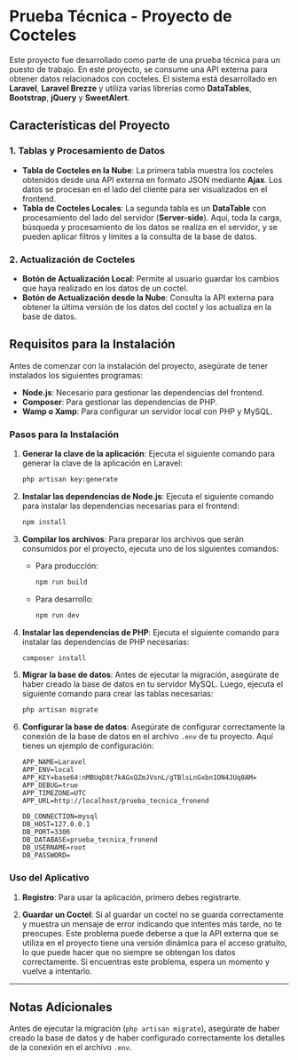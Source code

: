 
# Prueba Técnica - Proyecto de Cocteles

Este proyecto fue desarrollado como parte de una prueba técnica para un puesto de trabajo. En este proyecto, se consume una API externa para obtener datos relacionados con cocteles. El sistema está desarrollado en **Laravel**, **Laravel Brezze** y utiliza varias librerías como **DataTables**, **Bootstrap**, **jQuery** y **SweetAlert**.

## Características del Proyecto

### 1. **Tablas y Procesamiento de Datos**
   - **Tabla de Cocteles en la Nube**: La primera tabla muestra los cocteles obtenidos desde una API externa en formato JSON mediante **Ajax**. Los datos se procesan en el lado del cliente para ser visualizados en el frontend.
   - **Tabla de Cocteles Locales**: La segunda tabla es un **DataTable** con procesamiento del lado del servidor (**Server-side**). Aquí, toda la carga, búsqueda y procesamiento de los datos se realiza en el servidor, y se pueden aplicar filtros y límites a la consulta de la base de datos.

### 2. **Actualización de Cocteles**
   - **Botón de Actualización Local**: Permite al usuario guardar los cambios que haya realizado en los datos de un coctel.
   - **Botón de Actualización desde la Nube**: Consulta la API externa para obtener la última versión de los datos del coctel y los actualiza en la base de datos.

## Requisitos para la Instalación

Antes de comenzar con la instalación del proyecto, asegúrate de tener instalados los siguientes programas:

- **Node.js**: Necesario para gestionar las dependencias del frontend.
- **Composer**: Para gestionar las dependencias de PHP.
- **Wamp o Xamp**: Para configurar un servidor local con PHP y MySQL.

### Pasos para la Instalación

1. **Generar la clave de la aplicación**:
   Ejecuta el siguiente comando para generar la clave de la aplicación en Laravel:
   ```bash
   php artisan key:generate
   ```

2. **Instalar las dependencias de Node.js**:
   Ejecuta el siguiente comando para instalar las dependencias necesarias para el frontend:
   ```bash
   npm install
   ```

3. **Compilar los archivos**:
   Para preparar los archivos que serán consumidos por el proyecto, ejecuta uno de los siguientes comandos:
   - Para producción:
     ```bash
     npm run build
     ```
   - Para desarrollo:
     ```bash
     npm run dev
     ```

4. **Instalar las dependencias de PHP**:
   Ejecuta el siguiente comando para instalar las dependencias de PHP necesarias:
   ```bash
   composer install
   ```

5. **Migrar la base de datos**:
   Antes de ejecutar la migración, asegúrate de haber creado la base de datos en tu servidor MySQL. Luego, ejecuta el siguiente comando para crear las tablas necesarias:
   ```bash
   php artisan migrate
   ```

6. **Configurar la base de datos**:
   Asegúrate de configurar correctamente la conexión de la base de datos en el archivo `.env` de tu proyecto. Aquí tienes un ejemplo de configuración:

   ```env
   APP_NAME=Laravel
   APP_ENV=local
   APP_KEY=base64:nMBUqD8t7kAGxQZmJVsnL/gTBlsLnGxbn1ON4JUq8AM=
   APP_DEBUG=true
   APP_TIMEZONE=UTC
   APP_URL=http://localhost/prueba_tecnica_fronend

   DB_CONNECTION=mysql
   DB_HOST=127.0.0.1
   DB_PORT=3306
   DB_DATABASE=prueba_tecnica_fronend
   DB_USERNAME=root
   DB_PASSWORD=
   ```

### Uso del Aplicativo

1. **Registro**:
   Para usar la aplicación, primero debes registrarte.

2. **Guardar un Coctel**:
   Si al guardar un coctel no se guarda correctamente y muestra un mensaje de error indicando que intentes más tarde, no te preocupes. Este problema puede deberse a que la API externa que se utiliza en el proyecto tiene una versión dinámica para el acceso gratuito, lo que puede hacer que no siempre se obtengan los datos correctamente. Si encuentras este problema, espera un momento y vuelve a intentarlo.

---

## Notas Adicionales

Antes de ejecutar la migración (`php artisan migrate`), asegúrate de haber creado la base de datos y de haber configurado correctamente los detalles de la conexión en el archivo `.env`.

